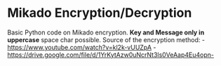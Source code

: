 # Mikado Encryption/Decryption

Basic Python code on Mikado encryption.
**Key and Message only in uppercase** space char possible.
Source of the encryption method:
  -https://www.youtube.com/watch?v=kl2k-vUUZpA
  -https://drive.google.com/file/d/1YrKytAzw0uNcrNt3ls0VeAap4Eu4opn-
